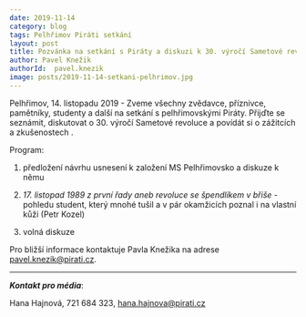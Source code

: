 ```yaml
---
date: 2019-11-14
category: blog
tags: Pelhřimov Piráti setkání
layout: post
title: Pozvánka na setkání s Piráty a diskuzi k 30. výročí Sametové revoluce v Pelhřimově
author: Pavel Knežik
authorId:  pavel.knezik
image: posts/2019-11-14-setkani-pelhrimov.jpg
---
```


Pelhřimov, 14. listopadu 2019 - Zveme všechny zvědavce, příznivce, pamětníky, studenty a další na setkání s pelhřimovskými Piráty. Přijďte se seznámit, diskutovat o 30. výročí Sametové revoluce a povídát si o zážitcích a zkušenostech .

Program:

1) předložení návrhu usnesení k založení MS Pelhřimovsko a diskuze k němu

2) *17. listopad 1989 z první řady aneb revoluce se špendlíkem v břiše* - pohledu student, který mnohé tušil a v pár okamžicích poznal i na vlastní kůži (Petr Kozel)
  
3) volná diskuze

Pro bližší informace kontaktuje Pavla Knežika na adrese <pavel.knezik@pirati.cz>.

---

***Kontakt pro média***:

Hana Hajnová, 721 684 323, hana.hajnova@pirati.cz
